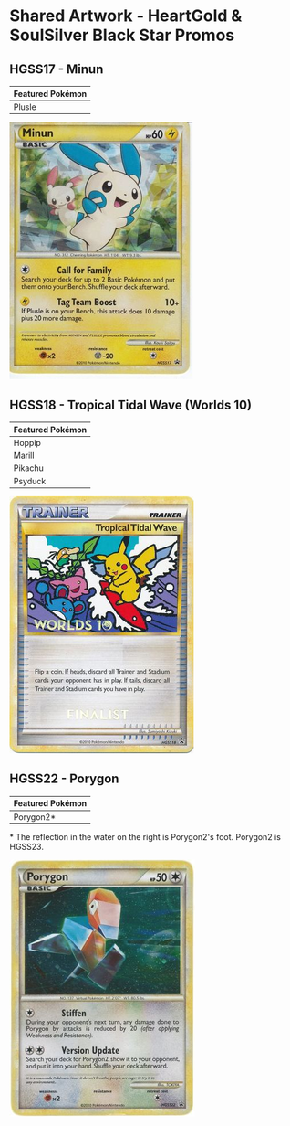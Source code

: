# Shared Artwork - HeartGold & SoulSilver Black Star Promos

## HGSS17 - Minun

|Featured Pokémon|
|:--|
|Plusle

![Minun](/images/SharedArtwork/hgss-blackstar-17.png)

## HGSS18 - Tropical Tidal Wave (Worlds 10)

|Featured Pokémon|
|:--|
|Hoppip
|Marill
|Pikachu
|Psyduck

![Tropical Tidal Wave](/images/SharedArtwork/hgss-blackstar-18.png)

## HGSS22 - Porygon

|Featured Pokémon|
|:--|
|Porygon2*

\* The reflection in the water on the right is Porygon2's foot. Porygon2 is HGSS23.

![Porygon](/images/SharedArtwork/hgss-blackstar-22.png)